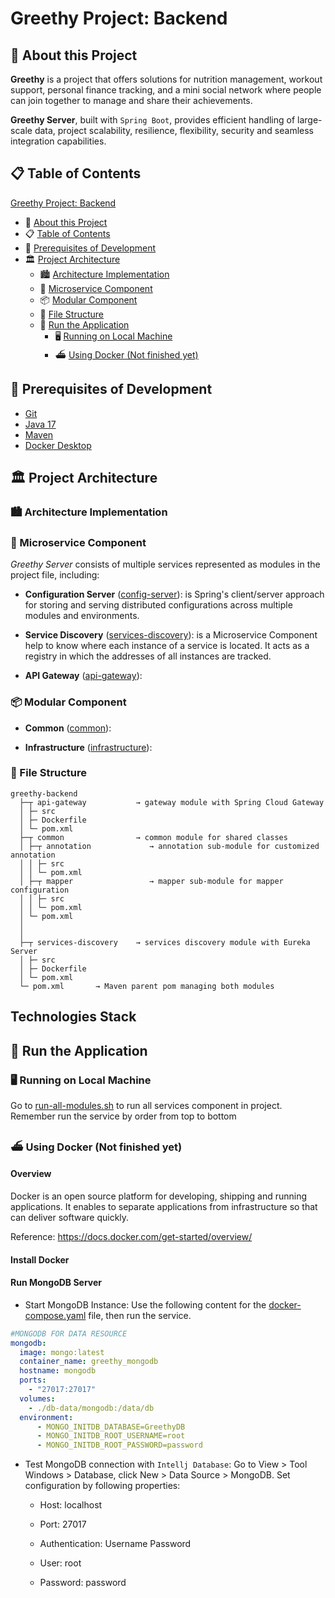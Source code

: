 # Greethy Project: Backend

## 👋 About this Project

**Greethy** is a project that offers solutions for nutrition management, workout support, personal finance tracking, and a mini social network where people can join together to manage and share their achievements.

**Greethy Server**, built with `Spring Boot`, provides efficient handling of large-scale data, project scalability, resilience, flexibility, security and seamless integration capabilities.

## 📋 Table of Contents

[Greethy Project: Backend](#greethy-project-backend)
* 👋 [About this Project](#-about-this-project)
* 📋 [Table of Contents](#-table-of-contents)
* 📝 [Prerequisites of Development](#-prerequisites-of-development)
* 🏛️ [Project Architecture](#-project-architecture)
  * 🏙️ [Architecture Implementation](#-architecture-implementation)
  * 🎡 [Microservice Component](#-microservice-component)
  * 📦 [Modular Component](#-modular-component)
  * 📁️ [File Structure](#-file-structure)
  * 👟 [Run the Application](#-run-the-application)
    * 🖥️ [Running on Local Machine](#-running-on-local-machine)
    * ⛴️ [Using Docker (Not finished yet)](#-using-docker-not-finished-yet)

## 📝 Prerequisites of Development

* [Git](https://git-scm.com/downloads)
* [Java 17](https://www.oracle.com/java/technologies/javase/jdk17-archive-downloads.html)
* [Maven](https://maven.apache.org/download.cgi)
* [Docker Desktop](https://docs.docker.com/get-docker/) 

## 🏛️ Project Architecture

### 🏙️ Architecture Implementation

### 🎡 Microservice Component

*Greethy Server* consists of multiple services represented as modules in the project file, including:

* **Configuration Server** ([config-server](config-server/README.md)): is Spring's client/server approach for storing and serving distributed configurations across multiple modules and environments.

* **Service Discovery** ([services-discovery](services-discovery/README.md)): is a Microservice Component help to know where each instance of a service is located. It acts as a registry in which the addresses of all instances are tracked.

* **API Gateway** ([api-gateway](api-gateway/README.md)): 

### 📦 Modular Component

* **Common** ([common](common/README.md)): 

* **Infrastructure** ([infrastructure](infrastructure/README.md)): 

### 📁 File Structure

```
greethy-backend
  ├─┬ api-gateway           → gateway module with Spring Cloud Gateway
  │ ├─ src
  │ ├─ Dockerfile
  │ └─ pom.xml
  ├─┬ common                → common module for shared classes
  │ ├─┬ annotation             → annotation sub-module for customized annotation
  │ │ ├─ src
  │ │ └─ pom.xml
  │ ├─┬ mapper                 → mapper sub-module for mapper configuration
  │ │ ├─ src
  │ │ └─ pom.xml
  │ └─ pom.xml
  │
  │
  ├─┬ services-discovery    → services discovery module with Eureka Server
  │ ├─ src
  │ ├─ Dockerfile
  │ └─ pom.xml
  └─ pom.xml       → Maven parent pom managing both modules
```

## Technologies Stack



## 👟 Run the Application

### 🖥️ Running on Local Machine

Go to [run-all-modules.sh](run-all-modules.sh) to run all services component in project. Remember run the service by order from top to bottom

### ⛴️ Using Docker (Not finished yet)

#### Overview

Docker is an open source platform for developing, shipping and running applications. It enables to separate applications from infrastructure so that can deliver software quickly. 

Reference: https://docs.docker.com/get-started/overview/

#### Install Docker

#### Run MongoDB Server

* Start MongoDB Instance: Use the following content for the [docker-compose.yaml](infrastructure/docker/docker-compose.yaml) file, then run the service.

````yaml
#MONGODB FOR DATA RESOURCE
mongodb:
  image: mongo:latest
  container_name: greethy_mongodb
  hostname: mongodb
  ports:
    - "27017:27017"
  volumes:
    - ./db-data/mongodb:/data/db
  environment:
      - MONGO_INITDB_DATABASE=GreethyDB
      - MONGO_INITDB_ROOT_USERNAME=root
      - MONGO_INITDB_ROOT_PASSWORD=password
````

* Test MongoDB connection with `Intellj Database`: Go to View > Tool Windows > Database, click New > Data Source > MongoDB. Set configuration by following properties:

  * Host: localhost

  * Port: 27017

  * Authentication: Username Password

  * User: root

  * Password: password


